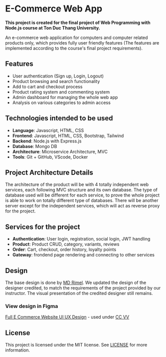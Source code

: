 # E-Commerce Web App

**This project is created for the final project of Web Programming with Node.js course at Ton Duc Thang University.**

An e-commerce web application for computers and computer related products only, which provides fully user friendly features (The features are implemented according to the course's final project requirements).

## Features  
- User authentication (Sign up, Login, Logout)
- Product browsing and search functionality
- Add to cart and checkout process 
- Product rating system and commenting system
- Admin dashboard for managing the whole web app
- Analysis on various categories to admin access


## Technologies intended to be used 
- **Language**: Javascript, HTML, CSS
- **Frontend**: Javascript, HTML, CSS, Bootstrap, Tailwind
- **Backend**: Node.js with Express.js
- **Database**: Mongo DB
- **Architecture**: Microservice Architecture, MVC
- **Tools**: Git + GitHub, VScode, Docker

## Project Architecture Details
The architecture of the product will be with 4 totally independent web services, each following MVC structure and its own database. The type of database used will be different for each service, to prove the whole project is able to work on totally different type of databases. There will be another server except for the independent services, which will act as reverse proxy for the project.

## Services for the project
- **Authentication**: User login, registration, social login, JWT handling
- **Product**: Product CRUD, category, variants, reviews
- **Order**: Cart, checkout, order history, loyalty points
- **Gateway**: frondend page rendering and connecting to other services

## Design
The base design is done by [MD Rimel](https://www.figma.com/@mdrimel15). We updated the design of the designer credited, to match the requirements of the project provided by our instructor. The visual presentation of the credited designer still remains.

### View design in Figma
[Full E Commerce Website UI UX Design](https://www.figma.com/community/file/1219312065205187851) - used under [CC VV](https://creativecommons.org/licenses/by/4.0/)

## License
This project is licensed under the MIT license. See [LICENSE](https://github.com/MyatThiriMaung3/e-commerce_web_app/blob/main/LICENSE) for more information.
